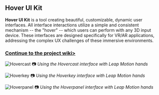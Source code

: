 ## Hover UI Kit

**Hover UI Kit** is a tool creating beautiful, customizable, dynamic user interfaces. All interface interactions utilize a simple and consistent mechanism -- the "hover" -- which users can perform with any 3D input device. These interfaces are designed specifically for VR/AR applications, addressing the complex UX challenges of these immersive environments.

### [Continue to the project wiki>](wiki)

![Hovercast](wiki/Images/InterfaceModule-Hovercast-LeapMotion.gif)
:camera: _Using the Hovercast interface with Leap Motion hands_

![Hoverkey](wiki/Images/InterfaceModule-Hoverkey-LeapMotion.gif)
:camera: _Using the Hoverkey interface with Leap Motion hands_

![Hoverpanel](wiki/Images/InterfaceModule-Hoverpanel-LeapMotion.gif)
:camera: _Using the Hoverpanel interface with Leap Motion hands_
